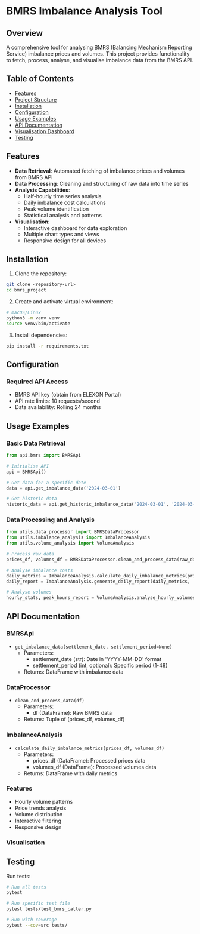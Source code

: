 # BMRS Imbalance Analysis Tool

## Overview

A comprehensive tool for analysing BMRS (Balancing Mechanism Reporting Service) imbalance prices and volumes. This project provides functionality to fetch, process, analyse, and visualise imbalance data from the BMRS API.

## Table of Contents

- [Features](#features)
- [Project Structure](#project-structure)
- [Installation](#installation)
- [Configuration](#configuration)
- [Usage Examples](#usage-examples)
- [API Documentation](#api-documentation)
- [Visualisation Dashboard](#visualisation-dashboard)
- [Testing](#testing)

## Features

- **Data Retrieval**: Automated fetching of imbalance prices and volumes from BMRS API
- **Data Processing**: Cleaning and structuring of raw data into time series
- **Analysis Capabilities**:
  - Half-hourly time series analysis
  - Daily imbalance cost calculations
  - Peak volume identification
  - Statistical analysis and patterns
- **Visualisation**:
  - Interactive dashboard for data exploration
  - Multiple chart types and views
  - Responsive design for all devices

## Installation

1. Clone the repository:

```bash
git clone <repository-url>
cd bmrs_project
```

2. Create and activate virtual environment:

```bash
# macOS/Linux
python3 -m venv venv
source venv/bin/activate
```

3. Install dependencies:

```bash
pip install -r requirements.txt
```

## Configuration

### Required API Access

- BMRS API key (obtain from ELEXON Portal)
- API rate limits: 10 requests/second
- Data availability: Rolling 24 months

## Usage Examples

### Basic Data Retrieval

```python
from api.bmrs import BMRSApi

# Initialise API
api = BMRSApi()

# Get data for a specific date
data = api.get_imbalance_data('2024-03-01')

# Get historic data
historic_data = api.get_historic_imbalance_data('2024-03-01', '2024-03-07')
```

### Data Processing and Analysis

```python
from utils.data_processor import BMRSDataProcessor
from utils.imbalance_analysis import ImbalanceAnalysis
from utils.volume_analysis import VolumeAnalysis

# Process raw data
prices_df, volumes_df = BMRSDataProcessor.clean_and_process_data(raw_data)

# Analyse imbalance costs
daily_metrics = ImbalanceAnalysis.calculate_daily_imbalance_metrics(prices_df, volumes_df)
daily_report = ImbalanceAnalysis.generate_daily_report(daily_metrics, '2024-03-01')

# Analyse volumes
hourly_stats, peak_hours_report = VolumeAnalysis.analyse_hourly_volumes(volumes_df)
```

## API Documentation

### BMRSApi

- `get_imbalance_data(settlement_date, settlement_period=None)`
  - Parameters:
    - settlement_date (str): Date in 'YYYY-MM-DD' format
    - settlement_period (int, optional): Specific period (1-48)
  - Returns: DataFrame with imbalance data

### DataProcessor

- `clean_and_process_data(df)`
  - Parameters:
    - df (DataFrame): Raw BMRS data
  - Returns: Tuple of (prices_df, volumes_df)

### ImbalanceAnalysis

- `calculate_daily_imbalance_metrics(prices_df, volumes_df)`
  - Parameters:
    - prices_df (DataFrame): Processed prices data
    - volumes_df (DataFrame): Processed volumes data
  - Returns: DataFrame with daily metrics

### Features

- Hourly volume patterns
- Price trends analysis
- Volume distribution
- Interactive filtering
- Responsive design

### Visualisation

## Testing

Run tests:

```bash
# Run all tests
pytest

# Run specific test file
pytest tests/test_bmrs_caller.py

# Run with coverage
pytest --cov=src tests/
```

